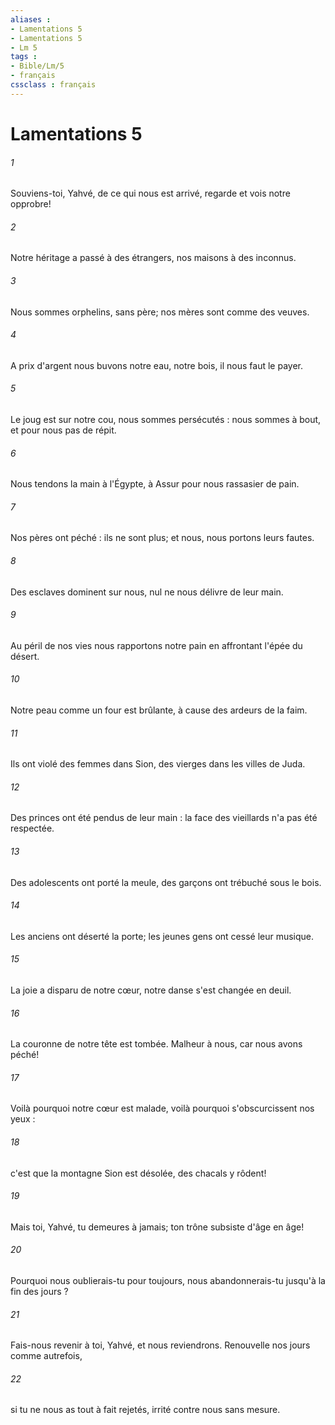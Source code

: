 ```yaml
---
aliases : 
- Lamentations 5
- Lamentations 5
- Lm 5
tags : 
- Bible/Lm/5
- français
cssclass : français
---
```


# Lamentations 5

###### 1
Souviens-toi, Yahvé, de ce qui nous est arrivé, regarde et vois notre opprobre! 
###### 2
Notre héritage a passé à des étrangers, nos maisons à des inconnus. 
###### 3
Nous sommes orphelins, sans père; nos mères sont comme des veuves. 
###### 4
A prix d'argent nous buvons notre eau, notre bois, il nous faut le payer. 
###### 5
Le joug est sur notre cou, nous sommes persécutés : nous sommes à bout, et pour nous pas de répit. 
###### 6
Nous tendons la main à l'Égypte, à Assur pour nous rassasier de pain. 
###### 7
Nos pères ont péché : ils ne sont plus; et nous, nous portons leurs fautes. 
###### 8
Des esclaves dominent sur nous, nul ne nous délivre de leur main. 
###### 9
Au péril de nos vies nous rapportons notre pain en affrontant l'épée du désert. 
###### 10
Notre peau comme un four est brûlante, à cause des ardeurs de la faim. 
###### 11
Ils ont violé des femmes dans Sion, des vierges dans les villes de Juda. 
###### 12
Des princes ont été pendus de leur main : la face des vieillards n'a pas été respectée. 
###### 13
Des adolescents ont porté la meule, des garçons ont trébuché sous le bois. 
###### 14
Les anciens ont déserté la porte; les jeunes gens ont cessé leur musique. 
###### 15
La joie a disparu de notre cœur, notre danse s'est changée en deuil. 
###### 16
La couronne de notre tête est tombée. Malheur à nous, car nous avons péché! 
###### 17
Voilà pourquoi notre cœur est malade, voilà pourquoi s'obscurcissent nos yeux : 
###### 18
c'est que la montagne Sion est désolée, des chacals y rôdent! 
###### 19
Mais toi, Yahvé, tu demeures à jamais; ton trône subsiste d'âge en âge! 
###### 20
Pourquoi nous oublierais-tu pour toujours, nous abandonnerais-tu jusqu'à la fin des jours ? 
###### 21
Fais-nous revenir à toi, Yahvé, et nous reviendrons. Renouvelle nos jours comme autrefois, 
###### 22
si tu ne nous as tout à fait rejetés, irrité contre nous sans mesure. 
